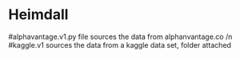 # Heimdall

#alphavantage.v1.py file sources the data from alphanvantage.co /n
#kaggle.v1 sources the data from a kaggle data set, folder attached
